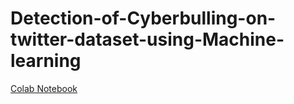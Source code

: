 # Detection-of-Cyberbulling-on-twitter-dataset-using-Machine-learning
[Colab Notebook]([url](https://colab.research.google.com/drive/1nZTTXDB2SYxwIgAqTLNAfTXKrK7vMF0b#scrollTo=qlwMoZkcP6R3)https://colab.research.google.com/drive/1nZTTXDB2SYxwIgAqTLNAfTXKrK7vMF0b#scrollTo=qlwMoZkcP6R3)
